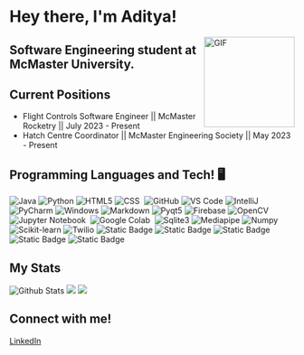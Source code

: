 # Hey there, I'm Aditya!

<img align="right" alt="GIF" height="160px" src="https://media.giphy.com/media/du3J3cXyzhj75IOgvA/giphy.gif" />

## Software Engineering student at McMaster University.

## Current Positions
* Flight Controls Software Engineer || McMaster Rocketry || July 2023 - Present
* Hatch Centre Coordinator || McMaster Engineering Society || May 2023 - Present

## Programming Languages and Tech! 🖥️
![Java](http://img.shields.io/badge/-Java-5B4638?style=flat-square&logo=java&logoColor=ffffff)
![Python](http://img.shields.io/badge/-Python-3776AB?style=flat-square&logo=python&logoColor=ffffff)
![HTML5](https://img.shields.io/badge/-HTML5-%23E44D27?style=flat-square&logo=html5&logoColor=ffffff)
![CSS](https://img.shields.io/badge/-CSS-05122A?style=flat&logo=CSS3&logoColor=1572B6)&nbsp;
![GitHub](https://img.shields.io/badge/-GitHub-181717?style=flat-square&logo=github)
![VS Code](http://img.shields.io/badge/-VS%20Code-007ACC?style=flat-square&logo=visual-studio-code&logoColor=ffffff)
![IntelliJ](https://img.shields.io/badge/-IntelliJ-00FF4A?style=flat-square&logo=JetBrains&logoColor=0091FF)
![PyCharm](https://img.shields.io/badge/-PyCharm-FF0043?style=flat-square&logo=JetBrains&logoColor=0091FF)
![Windows](http://img.shields.io/badge/-Windows-0078D6?style=flat-square&logo=windows&logoColor=ffffff)
![Markdown](https://img.shields.io/badge/-Markdown-000000?style=flat-square&logo=markdown)
![Pyqt5](https://img.shields.io/badge/-Pyqt5-0DB6FF?logo=python&logoColor=DEFF0D)
![Firebase](https://img.shields.io/badge/-Firebase-FFCA28?style=flat-square&logo=firebase&logoColor=ffffff)
![OpenCV](https://img.shields.io/badge/-OpenCV-05122A?style=flat&logo=opencv&logoColor=5C3EE8)&nbsp;
![Jupyter Notebook](https://img.shields.io/badge/-Jupyter%20Notebook-05122A?style=flat&logo=jupyter&logoColor=F37626)&nbsp;
![Google Colab](https://img.shields.io/badge/-Google%20Colab-05122A?style=flat&logo=google-colab&logoColor=F9AB00)&nbsp;
![Sqlite3](https://img.shields.io/badge/-sqlite3-0DB6FF?logo=sqlite&logoColor=DEFF0D)
![Mediapipe](https://img.shields.io/badge/-Mediapipe-A200FF?style=flat-square&logo=google&logoColor=0091FF)
![Numpy](https://img.shields.io/badge/-Numpy-00FF85?style=flat-square&logo=numpy&logoColor=0091FF)
![Scikit-learn](https://img.shields.io/badge/-Sklearn-FF6100?style=flat-square&logo=scikit-learn&logoColor=0091FF)
![Twilio](https://img.shields.io/badge/-twilio-E200FF?style=flat-square&logo=twilio&logoColor=0091FF)
![Static Badge](https://img.shields.io/badge/C-8A2BE2)
![Static Badge](https://img.shields.io/badge/C%2B%2B-f0243f)
![Static Badge](https://img.shields.io/badge/Linux-5ef024)
![Static Badge](https://img.shields.io/badge/Rust-%2324f0a5)
![Static Badge](https://img.shields.io/badge/Verilog-%239724f0)




## My Stats
![Github Stats](https://github-readme-stats.vercel.app/api?username=Aditya-Tripuraneni&count_private=true&show_icons=true&theme=radical)
![](http://github-profile-summary-cards.vercel.app/api/cards/repos-per-language?username=Aditya-Tripuraneni&theme=radical)
![](http://github-profile-summary-cards.vercel.app/api/cards/most-commit-language?username=Aditya-Tripuraneni&theme=radical)


## Connect with me!
[LinkedIn](https://www.linkedin.com/in/aditya-tripuraneni-66b438240/) 



